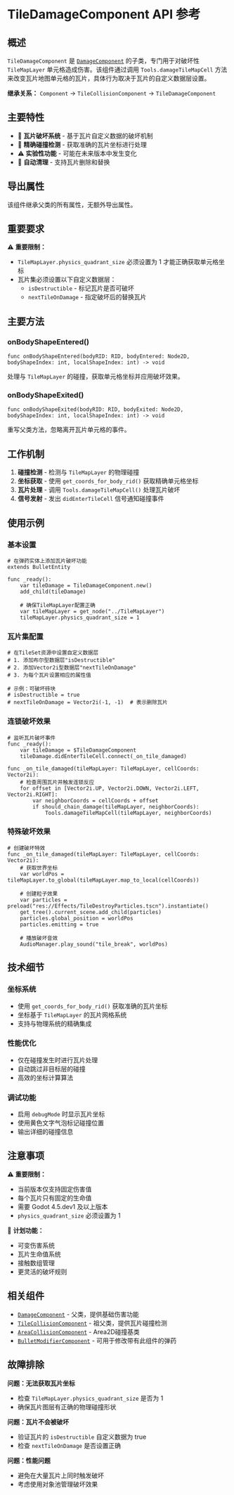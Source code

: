 # TileDamageComponent API 参考

## 概述

`TileDamageComponent` 是 [`DamageComponent`](DamageComponent.md) 的子类，专门用于对破坏性 `TileMapLayer` 单元格造成伤害。该组件通过调用 `Tools.damageTileMapCell` 方法来改变瓦片地图单元格的瓦片，具体行为取决于瓦片的自定义数据层设置。

**继承关系：**
`Component` → `TileCollisionComponent` → `TileDamageComponent`

## 主要特性

- 🧱 **瓦片破坏系统** - 基于瓦片自定义数据的破坏机制
- 🎯 **精确碰撞检测** - 获取准确的瓦片坐标进行处理
- ⚠️ **实验性功能** - 可能在未来版本中发生变化
- 🔧 **自动清理** - 支持瓦片删除和替换

## 导出属性

该组件继承父类的所有属性，无额外导出属性。

## 重要要求

⚠️ **重要限制：** 
- `TileMapLayer.physics_quadrant_size` 必须设置为 1 才能正确获取单元格坐标
- 瓦片集必须设置以下自定义数据层：
  - `isDestructible` - 标记瓦片是否可破坏
  - `nextTileOnDamage` - 指定破坏后的替换瓦片

## 主要方法

### onBodyShapeEntered()
```gdscript
func onBodyShapeEntered(bodyRID: RID, bodyEntered: Node2D, bodyShapeIndex: int, localShapeIndex: int) -> void
```
处理与 `TileMapLayer` 的碰撞，获取单元格坐标并应用破坏效果。

### onBodyShapeExited()
```gdscript
func onBodyShapeExited(bodyRID: RID, bodyExited: Node2D, bodyShapeIndex: int, localShapeIndex: int) -> void
```
重写父类方法，忽略离开瓦片单元格的事件。

## 工作机制

1. **碰撞检测** - 检测与 `TileMapLayer` 的物理碰撞
2. **坐标获取** - 使用 `get_coords_for_body_rid()` 获取精确单元格坐标
3. **瓦片处理** - 调用 `Tools.damageTileMapCell()` 处理瓦片破坏
4. **信号发射** - 发出 `didEnterTileCell` 信号通知碰撞事件

## 使用示例

### 基本设置
```gdscript
# 在弹药实体上添加瓦片破坏功能
extends BulletEntity

func _ready():
    var tileDamage = TileDamageComponent.new()
    add_child(tileDamage)
    
    # 确保TileMapLayer配置正确
    var tileMapLayer = get_node("../TileMapLayer")
    tileMapLayer.physics_quadrant_size = 1
```

### 瓦片集配置
```gdscript
# 在TileSet资源中设置自定义数据层
# 1. 添加布尔型数据层"isDestructible"
# 2. 添加Vector2i型数据层"nextTileOnDamage"
# 3. 为每个瓦片设置相应的属性值

# 示例：可破坏砖块
# isDestructible = true
# nextTileOnDamage = Vector2i(-1, -1)  # 表示删除瓦片
```

### 连锁破坏效果
```gdscript
# 监听瓦片破坏事件
func _ready():
    var tileDamage = $TileDamageComponent
    tileDamage.didEnterTileCell.connect(_on_tile_damaged)

func _on_tile_damaged(tileMapLayer: TileMapLayer, cellCoords: Vector2i):
    # 检查周围瓦片并触发连锁反应
    for offset in [Vector2i.UP, Vector2i.DOWN, Vector2i.LEFT, Vector2i.RIGHT]:
        var neighborCoords = cellCoords + offset
        if should_chain_damage(tileMapLayer, neighborCoords):
            Tools.damageTileMapCell(tileMapLayer, neighborCoords)
```

### 特殊破坏效果
```gdscript
# 创建破坏特效
func _on_tile_damaged(tileMapLayer: TileMapLayer, cellCoords: Vector2i):
    # 获取世界坐标
    var worldPos = tileMapLayer.to_global(tileMapLayer.map_to_local(cellCoords))
    
    # 创建粒子效果
    var particles = preload("res://Effects/TileDestroyParticles.tscn").instantiate()
    get_tree().current_scene.add_child(particles)
    particles.global_position = worldPos
    particles.emitting = true
    
    # 播放破坏音效
    AudioManager.play_sound("tile_break", worldPos)
```

## 技术细节

### 坐标系统
- 使用 `get_coords_for_body_rid()` 获取准确的瓦片坐标
- 坐标基于 `TileMapLayer` 的瓦片网格系统
- 支持与物理系统的精确集成

### 性能优化
- 仅在碰撞发生时进行瓦片处理
- 自动跳过非目标层的碰撞
- 高效的坐标计算算法

### 调试功能
- 启用 `debugMode` 时显示瓦片坐标
- 使用黄色文字气泡标记碰撞位置
- 输出详细的碰撞信息

## 注意事项

⚠️ **重要限制：**
- 当前版本仅支持固定伤害值
- 每个瓦片只有固定的生命值
- 需要 Godot 4.5.dev1 及以上版本
- `physics_quadrant_size` 必须设置为 1

🔮 **计划功能：**
- 可变伤害系统
- 瓦片生命值系统
- 接触数组管理
- 更灵活的破坏规则

## 相关组件

- [`DamageComponent`](DamageComponent.md) - 父类，提供基础伤害功能
- [`TileCollisionComponent`](../Physics/TileCollisionComponent.md) - 祖父类，提供瓦片碰撞检测
- [`AreaCollisionComponent`](../Physics/AreaCollisionComponent.md) - Area2D碰撞基类
- [`BulletModifierComponent`](BulletModifierComponent.md) - 可用于修改带有此组件的弹药

## 故障排除

**问题：无法获取瓦片坐标**
- 检查 `TileMapLayer.physics_quadrant_size` 是否为 1
- 确保瓦片图层有正确的物理碰撞形状

**问题：瓦片不会被破坏**
- 验证瓦片的 `isDestructible` 自定义数据为 true
- 检查 `nextTileOnDamage` 是否设置正确

**问题：性能问题**
- 避免在大量瓦片上同时触发破坏
- 考虑使用对象池管理破坏效果 